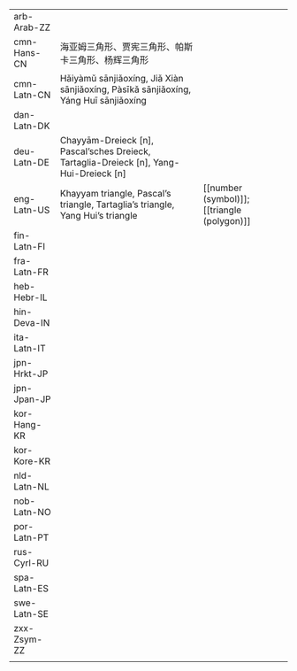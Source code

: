 | | | |
|-|-|-|
| arb-Arab-ZZ |  |  |
| cmn-Hans-CN | 海亚姆三角形、贾宪三角形、帕斯卡三角形、杨辉三角形 |  |
| cmn-Latn-CN | Hǎiyàmǔ sānjiǎoxíng, Jiǎ Xiàn sānjiǎoxíng, Pàsīkǎ sānjiǎoxíng, Yáng Huī sānjiǎoxíng |  |
| dan-Latn-DK |  |  |
| deu-Latn-DE | Chayyām-Dreieck [n], Pascal’sches Dreieck, Tartaglia-Dreieck [n], Yang-Hui-Dreieck [n] |  |
| eng-Latn-US | Khayyam triangle, Pascal’s triangle, Tartaglia’s triangle, Yang Hui’s triangle | [[number (symbol)]]; [[triangle (polygon)]] |
| fin-Latn-FI |  |  |
| fra-Latn-FR |  |  |
| heb-Hebr-IL |  |  |
| hin-Deva-IN |  |  |
| ita-Latn-IT |  |  |
| jpn-Hrkt-JP |  |  |
| jpn-Jpan-JP |  |  |
| kor-Hang-KR |  |  |
| kor-Kore-KR |  |  |
| nld-Latn-NL |  |  |
| nob-Latn-NO |  |  |
| por-Latn-PT |  |  |
| rus-Cyrl-RU |  |  |
| spa-Latn-ES |  |  |
| swe-Latn-SE |  |  |
| zxx-Zsym-ZZ |  |  |
|  |  |  |
